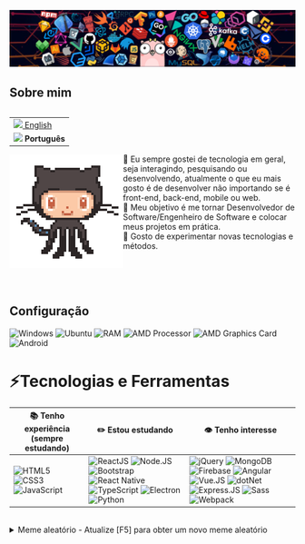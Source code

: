 <!--
### Olá 👋


**galacstec/galacstec** é um repositório ✨ _special_ ✨ porque seu 'README.md' (este arquivo) aparece no seu perfil do GitHub.

Aqui estão algumas ideias para começar:

- 🔭 No momento, estou trabalhando em ...
- 🌱 No momento, estou aprendendo ...
- 👯 Eu estou procurando colaborar em ...
- 🤔 Estou procurando ajuda com ...
- 💬 Pergunte-me sobre ...
- 📫 Como chegar até mim: ...
- 😄 Pronomes ...
- ⚡ Fato divertido: ...
-->

![Header](https://raw.githubusercontent.com/galacstec/galacstec/main/resources/img/header_techs.png)

## Sobre mim

<table align="right">
  <tr><td><a href="../../README.md"><img src="https://cdn.jsdelivr.net/gh/hampusborgos/country-flags@main/png100px/us.png" height="13"> English</a></td></tr>
  <tr><td><b><img src="https://cdn.jsdelivr.net/gh/hampusborgos/country-flags@main/png100px/br.png" height="17"> Português</b></td></tr>
</table>

<img align="left" src="https://raw.githubusercontent.com/galacstec/galacstec/main/resources/img/octocat_dancing.gif">

💬 Eu sempre gostei de tecnologia em geral, seja interagindo, pesquisando ou desenvolvendo, atualmente o que eu mais gosto é de desenvolver não importando se é front-end, back-end, mobile ou web.  
🤔 Meu objetivo é me tornar Desenvolvedor de Software/Engenheiro de Software e colocar meus projetos em prática.  
💙 Gosto de experimentar novas tecnologias e métodos.  

<br /><br /><br />

## Configuração
![Windows](https://img.shields.io/badge/Windows_10-0078D6?style=for-the-badge&logo=windows)
![Ubuntu](https://img.shields.io/badge/Ubuntu-E95420?style=for-the-badge&logo=ubuntu&logoColor=white)
![RAM](https://img.shields.io/badge/RAM-8_GB-blue?style=for-the-badge)
![AMD Processor](https://img.shields.io/badge/AMD-A8--7600-CF2324?style=for-the-badge&logo=amd&labelColor=black)
![AMD Graphics Card](https://img.shields.io/badge/Radeon-R7_Graphics-CF2324?style=for-the-badge&logo=amd&labelColor=black)
![Android](https://img.shields.io/badge/Android-3DDC84?style=for-the-badge&logo=android&logoColor=white)

# ⚡Tecnologias e Ferramentas
📚 **Tenho experiência** (sempre estudando) | ✏️ **Estou estudando** | 👁️ **Tenho interesse** |
----------------- | ------------ | -------------- |
![HTML5](https://img.shields.io/badge/HTML-E34F26?style=for-the-badge&logo=html5&logoColor=white) ![CSS3](https://img.shields.io/badge/CSS-1572B6?style=for-the-badge&logo=css3&logoColor=white) ![JavaScript](https://img.shields.io/badge/JavaScript-black?style=for-the-badge&logo=javascript&logoColor=F7DF1E) | ![ReactJS](https://img.shields.io/badge/ReactJS-20232A?style=for-the-badge&logo=react&logoColor=61DAFB) ![Node.JS](https://img.shields.io/badge/Node.js-43853D?style=for-the-badge&logo=node.js&logoColor=white) ![Bootstrap](https://img.shields.io/badge/Bootstrap-563D7C?style=for-the-badge&logo=bootstrap&logoColor=white) ![React Native](https://img.shields.io/badge/React_Native-282C34?style=for-the-badge&logo=react&logoColor=61DAFB) ![TypeScript](https://img.shields.io/badge/TypeScript-007ACC?style=for-the-badge&logo=typescript&logoColor=white) ![Electron](https://img.shields.io/badge/Electron-2F3241?style=for-the-badge&logo=electron&logoColor=47848F) ![Python](https://img.shields.io/badge/Python-3776AB?style=for-the-badge&logo=python&logoColor=white) | ![jQuery](https://img.shields.io/badge/jQuery-0769AD?style=for-the-badge&logo=jquery&logoColor=white) ![MongoDB](https://img.shields.io/badge/MongoDB-4EA94B?style=for-the-badge&logo=mongodb&logoColor=white) ![Firebase](https://img.shields.io/badge/Firebase-white?style=for-the-badge&logo=firebase&logoColor=FFCA28) ![Angular](https://img.shields.io/badge/Angular-DD0031?style=for-the-badge&logo=angular&logoColor=white) ![Vue.JS](https://img.shields.io/badge/Vue.js-35495E?style=for-the-badge&logo=vue.js&logoColor=4FC08D) ![dotNet](https://img.shields.io/badge/.NET-5C2D91?style=for-the-badge&logo=.net&logoColor=white) ![Express.JS](https://img.shields.io/badge/Express.js-404D59?style=for-the-badge&logo=express) ![Sass](https://img.shields.io/badge/Sass-CC6699?style=for-the-badge&logo=sass&logoColor=white) ![Webpack](https://img.shields.io/badge/Webpack-2B3A42?style=for-the-badge&logo=webpack&logoColor=8DD6F9) |

<br />
<details>
<summary>Meme aleatório - Atualize [F5] para obter um novo meme aleatório</summary>
<a href="https://random-memer.herokuapp.com/"><img src='https://random-memer.herokuapp.com/' title="Meme" alt="Por favor atualize a página se o meme não aparece." height="400"></a>
</details>
